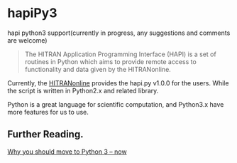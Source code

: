# hapiPy3
hapi python3 support(currently in progress, any suggestions and comments are welcome)


>The HITRAN Application Programming Interface (HAPI) is a set of routines in 
>Python which aims to provide remote access to functionality and data given by 
>the HITRANonline.

Currently, the  [HITRANonline](http://hitran.org/hapi/) provides the hapi.py v1.0.0 for the users. While the script is written in Python2.x and related library.

Python is a great language for scientific computation, and Python3.x have more features for us to use. 

## Further Reading. 
[Why you should move to Python 3 – now](http://cyrille.rossant.net/why-you-should-move-to-python-3-now/) 